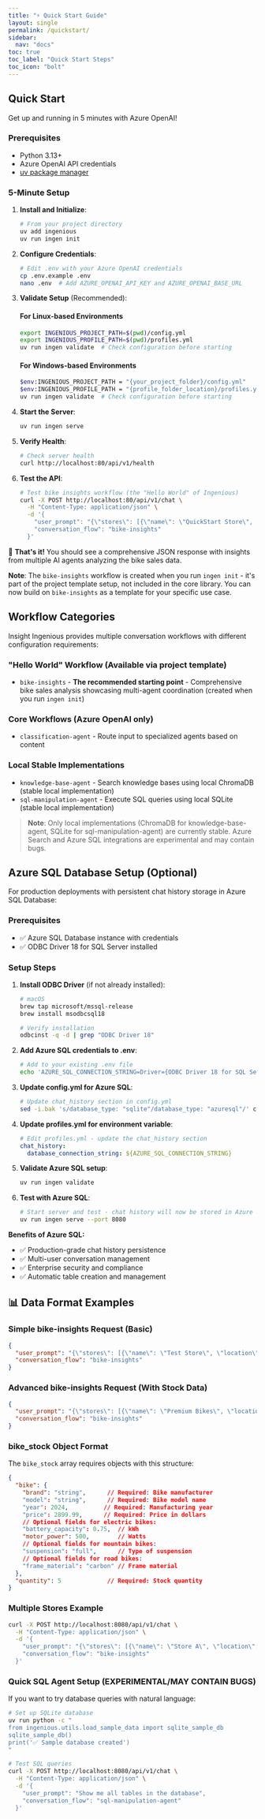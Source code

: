```yaml
---
title: "⚡ Quick Start Guide"
layout: single
permalink: /quickstart/
sidebar:
  nav: "docs"
toc: true
toc_label: "Quick Start Steps"
toc_icon: "bolt"
---
```


## Quick Start

Get up and running in 5 minutes with Azure OpenAI!

### Prerequisites
- Python 3.13+
- Azure OpenAI API credentials
- [uv package manager](https://docs.astral.sh/uv/)

### 5-Minute Setup

1. **Install and Initialize**:
    ```bash
    # From your project directory
    uv add ingenious
    uv run ingen init
    ```

2. **Configure Credentials**:
    ```bash
    # Edit .env with your Azure OpenAI credentials
    cp .env.example .env
    nano .env  # Add AZURE_OPENAI_API_KEY and AZURE_OPENAI_BASE_URL
    ```

3. **Validate Setup** (Recommended):
    #### For Linux-based Environments
    ```bash
    export INGENIOUS_PROJECT_PATH=$(pwd)/config.yml
    export INGENIOUS_PROFILE_PATH=$(pwd)/profiles.yml
    uv run ingen validate  # Check configuration before starting
    ```

    #### For Windows-based Environments
    ```bash
    $env:INGENIOUS_PROJECT_PATH = "{your_project_folder}/config.yml"
    $env:INGENIOUS_PROFILE_PATH = "{profile_folder_location}/profiles.yml"                        
    uv run ingen validate  # Check configuration before starting
    ```

4. **Start the Server**:
    ```bash
    uv run ingen serve
    ```

5. **Verify Health**:
    ```bash
    # Check server health
    curl http://localhost:80/api/v1/health
    ```

6. **Test the API**:
    ```bash
    # Test bike insights workflow (the "Hello World" of Ingenious)
    curl -X POST http://localhost:80/api/v1/chat \
      -H "Content-Type: application/json" \
      -d '{
        "user_prompt": "{\"stores\": [{\"name\": \"QuickStart Store\", \"location\": \"NSW\", \"bike_sales\": [{\"product_code\": \"QS-001\", \"quantity_sold\": 1, \"sale_date\": \"2023-04-15\", \"year\": 2023, \"month\": \"April\", \"customer_review\": {\"rating\": 5.0, \"comment\": \"Perfect bike for getting started!\"}}], \"bike_stock\": []}], \"revision_id\": \"quickstart-1\", \"identifier\": \"hello-world\"}",
        "conversation_flow": "bike-insights"
      }'
    ```

🎉 **That's it!** You should see a comprehensive JSON response with insights from multiple AI agents analyzing the bike sales data.

**Note**: The `bike-insights` workflow is created when you run `ingen init` - it's part of the project template setup, not included in the core library. You can now build on `bike-insights` as a template for your specific use case.

## Workflow Categories

Insight Ingenious provides multiple conversation workflows with different configuration requirements:

### **"Hello World" Workflow** (Available via project template)
- `bike-insights` - **The recommended starting point** - Comprehensive bike sales analysis showcasing multi-agent coordination (created when you run `ingen init`)

### **Core Workflows (Azure OpenAI only)**
- `classification-agent` - Route input to specialized agents based on content

### **Local Stable Implementations**
- `knowledge-base-agent` - Search knowledge bases using local ChromaDB (stable local implementation)
- `sql-manipulation-agent` - Execute SQL queries using local SQLite (stable local implementation)

> **Note**: Only local implementations (ChromaDB for knowledge-base-agent, SQLite for sql-manipulation-agent) are currently stable. Azure Search and Azure SQL integrations are experimental and may contain bugs.

## Azure SQL Database Setup (Optional)

For production deployments with persistent chat history storage in Azure SQL Database:

### Prerequisites
- ✅ Azure SQL Database instance with credentials
- ✅ ODBC Driver 18 for SQL Server installed

### Setup Steps

1. **Install ODBC Driver** (if not already installed):
    ```bash
    # macOS
    brew tap microsoft/mssql-release
    brew install msodbcsql18

    # Verify installation
    odbcinst -q -d | grep "ODBC Driver 18"
    ```

2. **Add Azure SQL credentials to .env**:
    ```bash
    # Add to your existing .env file
    echo 'AZURE_SQL_CONNECTION_STRING=Driver={ODBC Driver 18 for SQL Server};Server=tcp:your-server.database.windows.net,1433;Database=your-database;Uid=your-username;Pwd=your-password;Encrypt=yes;TrustServerCertificate=no;Connection Timeout=30;' >> .env
    ```

3. **Update config.yml for Azure SQL**:
    ```bash
    # Update chat_history section in config.yml
    sed -i.bak 's/database_type: "sqlite"/database_type: "azuresql"/' config.yml
    ```

4. **Update profiles.yml for environment variable**:
    ```yaml
    # Edit profiles.yml - update the chat_history section
    chat_history:
      database_connection_string: ${AZURE_SQL_CONNECTION_STRING}
    ```

5. **Validate Azure SQL setup**:
    ```bash
    uv run ingen validate
    ```

6. **Test with Azure SQL**:
    ```bash
    # Start server and test - chat history will now be stored in Azure SQL
    uv run ingen serve --port 8080
    ```

**Benefits of Azure SQL:**
- ✅ Production-grade chat history persistence
- ✅ Multi-user conversation management
- ✅ Enterprise security and compliance
- ✅ Automatic table creation and management

## 📊 Data Format Examples

### Simple bike-insights Request (Basic)
```json
{
  "user_prompt": "{\"stores\": [{\"name\": \"Test Store\", \"location\": \"NSW\", \"bike_sales\": [{\"product_code\": \"B-001\", \"quantity_sold\": 1, \"sale_date\": \"2024-01-15\", \"year\": 2024, \"month\": \"January\", \"customer_review\": {\"rating\": 5.0, \"comment\": \"Great bike!\"}}], \"bike_stock\": []}], \"revision_id\": \"test-1\", \"identifier\": \"example\"}",
  "conversation_flow": "bike-insights"
}
```

### Advanced bike-insights Request (With Stock Data)
```json
{
  "user_prompt": "{\"stores\": [{\"name\": \"Premium Bikes\", \"location\": \"Sydney\", \"bike_sales\": [{\"product_code\": \"PB-2024-001\", \"quantity_sold\": 3, \"sale_date\": \"2024-01-15\", \"year\": 2024, \"month\": \"January\", \"customer_review\": {\"rating\": 4.8, \"comment\": \"Excellent quality!\"}}], \"bike_stock\": [{\"bike\": {\"brand\": \"Specialized\", \"model\": \"Turbo Vado\", \"year\": 2024, \"price\": 2899.99, \"battery_capacity\": 0.75, \"motor_power\": 500}, \"quantity\": 5}]}], \"revision_id\": \"advanced-1\", \"identifier\": \"example\"}",
  "conversation_flow": "bike-insights"
}
```

### bike_stock Object Format
The `bike_stock` array requires objects with this structure:
```json
{
  "bike": {
    "brand": "string",      // Required: Bike manufacturer
    "model": "string",      // Required: Bike model name
    "year": 2024,          // Required: Manufacturing year
    "price": 2899.99,      // Required: Price in dollars
    // Optional fields for electric bikes:
    "battery_capacity": 0.75,  // kWh
    "motor_power": 500,        // Watts
    // Optional fields for mountain bikes:
    "suspension": "full",      // Type of suspension
    // Optional fields for road bikes:
    "frame_material": "carbon" // Frame material
  },
  "quantity": 5             // Required: Stock quantity
}
```

### Multiple Stores Example
```bash
curl -X POST http://localhost:8080/api/v1/chat \
  -H "Content-Type: application/json" \
  -d '{
    "user_prompt": "{\"stores\": [{\"name\": \"Store A\", \"location\": \"NSW\", \"bike_sales\": [{\"product_code\": \"A-001\", \"quantity_sold\": 2, \"sale_date\": \"2024-01-10\", \"year\": 2024, \"month\": \"January\", \"customer_review\": {\"rating\": 4.5, \"comment\": \"Good value\"}}], \"bike_stock\": []}, {\"name\": \"Store B\", \"location\": \"VIC\", \"bike_sales\": [{\"product_code\": \"B-001\", \"quantity_sold\": 1, \"sale_date\": \"2024-01-12\", \"year\": 2024, \"month\": \"January\", \"customer_review\": {\"rating\": 5.0, \"comment\": \"Perfect!\"}}], \"bike_stock\": []}], \"revision_id\": \"multi-store-1\", \"identifier\": \"comparison\"}",
    "conversation_flow": "bike-insights"
  }'
```

### Quick SQL Agent Setup (EXPERIMENTAL/MAY CONTAIN BUGS)

If you want to try database queries with natural language:

```bash
# Set up SQLite database
uv run python -c "
from ingenious.utils.load_sample_data import sqlite_sample_db
sqlite_sample_db()
print('✅ Sample database created')
"

# Test SQL queries
curl -X POST http://localhost:8080/api/v1/chat \
  -H "Content-Type: application/json" \
  -d '{
    "user_prompt": "Show me all tables in the database",
    "conversation_flow": "sql-manipulation-agent"
  }'
```
